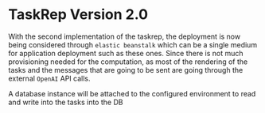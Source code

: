# TaskRep Version 2.0
With the second implementation of the taskrep, the deployment is now being considered through `elastic beanstalk` which can be a single medium for application deployment such as these ones.
Since there is not much provisioning needed for the computation, as most of the rendering of the tasks and the messages that are going to be sent are going through the external `OpenAI` API calls.

A database instance will be attached to the configured environment to read and write into the tasks into the DB
